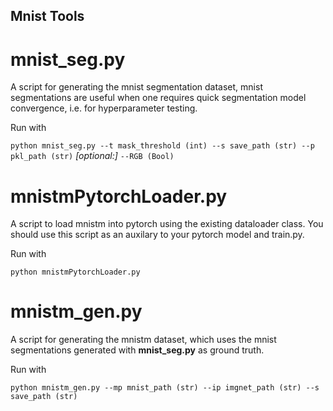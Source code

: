 ## Mnist Tools

# mnist_seg.py
A script for generating the mnist segmentation dataset, mnist segmentations are useful when one requires quick segmentation model convergence, i.e. for hyperparameter testing.

Run with

`python mnist_seg.py --t mask_threshold (int) --s save_path (str) --p pkl_path (str)` *[optional:]* `--RGB (Bool)`


# mnistmPytorchLoader.py
A script to load mnistm into pytorch using the existing dataloader class. You should use this script as an auxilary to your pytorch model and train.py.

Run with
```
python mnistmPytorchLoader.py
```

# mnistm_gen.py
A script for generating the mnistm dataset, which uses the mnist segmentations generated with **mnist_seg.py** as ground truth.

Run with
```
python mnistm_gen.py --mp mnist_path (str) --ip imgnet_path (str) --s save_path (str)
```
